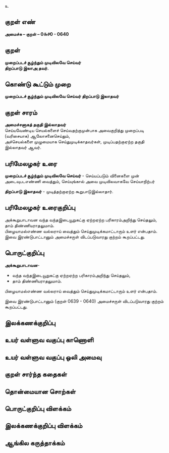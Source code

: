 உ

## குறள் எண் 

**அமைச்சு – குறள் – 0௬௪0 - 0640**  

## குறள் 

**முறைப்படச் சூழ்ந்தும் முடிவிலவே செய்வர்  
திறப்பாடு இலாஅ தவர்.**  

## கொண்டு கூட்டும் முறை

**முறைப்படச் சூழ்ந்தும் முடிவிலவே செய்வர் திறப்பாடு இலாதவர்** 

## குறள் சாரம் 

**அமைச்சனாகத் தகுதி இல்லாதவர்**  
செய்யவேண்டிய செயல்களைச் செய்வதற்குமுன்பாக அவைகுறித்து முறைப்படி (வரிசையாக) ஆலோசனைசெய்தும்,  
அச்செயல்களை முழுமையாக செய்துமுடிக்காதவர்கள், முடிப்பதற்குஏற்ற தகுதி இல்லாதவர் ஆவர்.  

## பரிமேலழகர் உரை

**முறைப்படச் சூழ்ந்தும் முடிவிலவே செய்வர்** - செய்யப்படும் வினைகளை முன் அடைவுபடஎண்ணி வைத்தும், செய்யுங்கால் அவை முடிவிலவாகவே செய்யாநிற்பர்  

**திறப்பாடு இலாதவர்** - முடித்தற்குஏற்ற கூறுபாடுஇல்லாதார். 

## பரிமேலழகர் உரைகுறிப்பு   

அக்கூறுபாடாவன வந்த வந்தஇடையூறுகட்கு ஏற்றஏற்ற பரிகாரம்அறிந்து செய்தலும், தாம் திண்ணியராதலுமாம்.  
பிழையாமல்எண்ண வல்லராய் வைத்தும் செய்துமுடிக்கமாட்டாரும் உளர் என்பதாம்.  
இவை இரண்டுபாட்டானும் அமைச்சருள் விடப்படுவாரது குற்றம் கூறப்பட்டது.    

## பொருட்குறிப்பு 

**அக்கூறுபாடாவன**-  
* வந்த வந்தஇடையூறுகட்கு ஏற்றஏற்ற பரிகாரம்அறிந்து செய்தலும்,  
* தாம் திண்ணியராதலுமாம்.  

பிழையாமல்எண்ண வல்லராய் வைத்தும் செய்துமுடிக்கமாட்டாரும் உளர் என்பதாம்.  

இவை இரண்டுபாட்டானும் (குறள் 0639 - 0640) அமைச்சருள் விடப்படுவாரது குற்றம் கூறப்பட்டது.    

## இலக்கணக்குறிப்பு  


## உயர் வள்ளுவ வகுப்பு காணொளி


## உயர் வள்ளுவ வகுப்பு ஒலி அமைவு 

 
## குறள் சார்ந்த கதைகள் 


## தொன்மையான சொற்கள்


## பொருட்குறிப்பு விளக்கம்


## இலக்கணக்குறிப்பு விளக்கம்


## ஆங்கில கருத்தாக்கம் 


